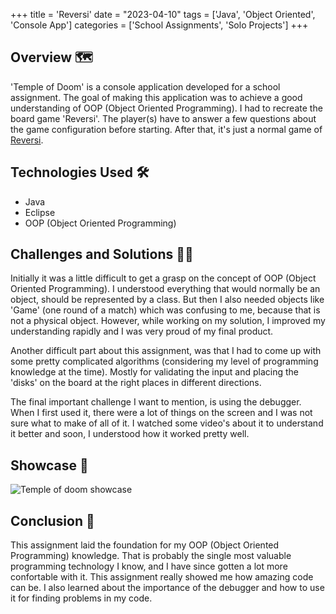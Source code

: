 +++
title = 'Reversi'
date = "2023-04-10"
tags = ['Java', 'Object Oriented', 'Console App']
categories = ['School Assignments', 'Solo Projects']
+++

## Overview 🗺️
'Temple of Doom' is a console application developed for a school assignment. The goal of making this application was to achieve a good understanding of OOP (Object Oriented Programming). I had to recreate the board game 'Reversi'. The player(s) have to answer a few questions about the game configuration before starting. After that, it's just a normal game of [Reversi](https://en.wikipedia.org/wiki/Reversi).

## Technologies Used 🛠️
- Java
- Eclipse
- OOP (Object Oriented Programming)

## Challenges and Solutions 🧗🏻
Initially it was a little difficult to get a grasp on the concept of OOP (Object Oriented Programming). I understood everything that would normally be an object, should be represented by a class. But then I also needed objects like 'Game' (one round of a match) which was confusing to me, because that is not a physical object. However, while working on my solution, I improved my understanding rapidly and I was very proud of my final product.  
  
Another difficult part about this assignment, was that I had to come up with some pretty complicated algorithms (considering my level of programming knowledge at the time). Mostly for validating the input and placing the 'disks' on the board at the right places in different directions.

The final important challenge I want to mention, is using the debugger. When I first used it, there were a lot of things on the screen and I was not sure what to make of all of it. I watched some video's about it to understand it better and soon, I understood how it worked pretty well.

## Showcase 📸
![Temple of doom showcase](/images/portfolio/reversi_showcase.jpg)

## Conclusion 🏁
This assignment laid the foundation for my OOP (Object Oriented Programming) knowledge. That is probably the single most valuable programming technology I know, and I have since gotten a lot more confortable with it. This assignment really showed me how amazing code can be. I also learned about the importance of the debugger and how to use it for finding problems in my code.